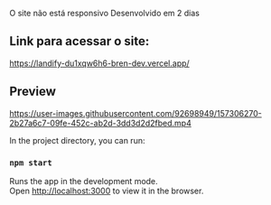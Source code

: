 O site não está responsivo
Desenvolvido em 2 dias

## Link para acessar o site: 

https://landify-du1xqw6h6-bren-dev.vercel.app/

## Preview



https://user-images.githubusercontent.com/92698949/157306270-2b27a6c7-09fe-452c-ab2d-3dd3d2d2fbed.mp4



In the project directory, you can run:

### `npm start`

Runs the app in the development mode.\
Open [http://localhost:3000](http://localhost:3000) to view it in the browser.


